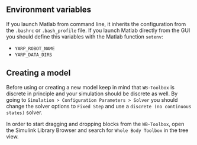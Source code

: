 ## Environment variables

If you launch Matlab from command line, it inherits the configuration from the `.bashrc` or `.bash_profile` file. If you launch Matlab directly from the GUI you should define this variables with the Matlab function `setenv`:

- `YARP_ROBOT_NAME`
- `YARP_DATA_DIRS`

## Creating a model

Before using or creating a new model keep in mind that `WB-Toolbox` is discrete in principle and your simulation should be discrete as well. By going to `Simulation > Configuration Parameters > Solver` you should change the solver options to `Fixed Step` and use a `discrete (no continuous states)` solver.

In order to start dragging and dropping blocks from the `WB-Toolbox`, open the Simulink Library Browser and search for `Whole Body Toolbox` in the tree view.
